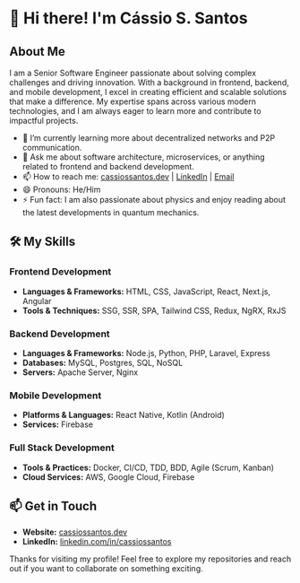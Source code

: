 # 👋 Hi there! I'm Cássio S. Santos

## About Me

I am a Senior Software Engineer passionate about solving complex challenges and driving innovation. With a background in frontend, backend, and mobile development, I excel in creating efficient and scalable solutions that make a difference. My expertise spans across various modern technologies, and I am always eager to learn more and contribute to impactful projects.

- 🌱 I’m currently learning more about decentralized networks and P2P communication.
- 💬 Ask me about software architecture, microservices, or anything related to frontend and backend development.
- 📫 How to reach me: [cassiossantos.dev](http://cassiossantos.dev/) | [LinkedIn](https://www.linkedin.com/in/cassiossantos/) | [Email](mailto:cassio.slv1654@gmail.com)
- 😄 Pronouns: He/Him
- ⚡ Fun fact: I am also passionate about physics and enjoy reading about the latest developments in quantum mechanics.

## 🛠️ My Skills

### Frontend Development
- **Languages & Frameworks:** HTML, CSS, JavaScript, React, Next.js, Angular
- **Tools & Techniques:** SSG, SSR, SPA, Tailwind CSS, Redux, NgRX, RxJS

### Backend Development
- **Languages & Frameworks:** Node.js, Python, PHP, Laravel, Express
- **Databases:** MySQL, Postgres, SQL, NoSQL
- **Servers:** Apache Server, Nginx

### Mobile Development
- **Platforms & Languages:** React Native, Kotlin (Android)
- **Services:** Firebase

### Full Stack Development
- **Tools & Practices:** Docker, CI/CD, TDD, BDD, Agile (Scrum, Kanban)
- **Cloud Services:** AWS, Google Cloud, Firebase

## 📫 Get in Touch

- **Website:** [cassiossantos.dev](http://cassiossantos.dev/)
- **LinkedIn:** [linkedin.com/in/cassiossantos](https://www.linkedin.com/in/cassiossantos/)

Thanks for visiting my profile! Feel free to explore my repositories and reach out if you want to collaborate on something exciting.
